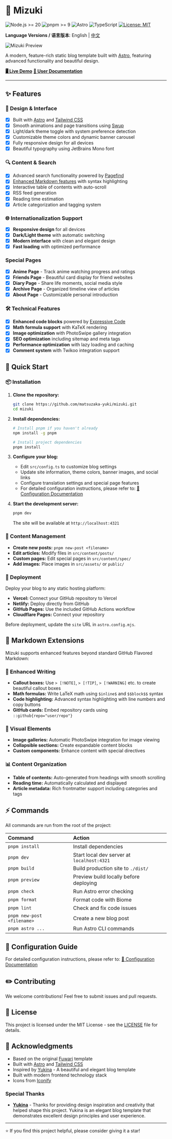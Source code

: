 # 🌸 Mizuki

![Node.js >= 20](https://img.shields.io/badge/node.js-%3E%3D20-brightgreen)
![pnpm >= 9](https://img.shields.io/badge/pnpm-%3E%3D9-blue)
![Astro](https://img.shields.io/badge/Astro-5.12.8-orange)
![TypeScript](https://img.shields.io/badge/TypeScript-5.9.2-blue)
[![License: MIT](https://img.shields.io/badge/License-MIT-yellow.svg)](https://opensource.org/licenses/MIT)

**Language Versions / 语言版本**: English | [中文](README.md)

![Mizuki Preview](README.webp)

A modern, feature-rich static blog template built with [Astro](https://astro.build), featuring advanced functionality and beautiful design.

[**🖥️ Live Demo**](https://mizuki.mysqil.com/)
[**📝 User Documentation**](https://docs.mizuki.mysqil.com/)

---

## ✨ Features

### 🎨 Design & Interface

- [x] Built with [Astro](https://astro.build) and [Tailwind CSS](https://tailwindcss.com)
- [x] Smooth animations and page transitions using [Swup](https://swup.js.org/)
- [x] Light/dark theme toggle with system preference detection
- [x] Customizable theme colors and dynamic banner carousel
- [x] Fully responsive design for all devices
- [x] Beautiful typography using JetBrains Mono font

### 🔍 Content & Search

- [x] Advanced search functionality powered by [Pagefind](https://pagefind.app/)
- [x] [Enhanced Markdown features](#-markdown-extensions) with syntax highlighting
- [x] Interactive table of contents with auto-scroll
- [x] RSS feed generation
- [x] Reading time estimation
- [x] Article categorization and tagging system

### 🌐 Internationalization Support

- [x] **Responsive design** for all devices
- [x] **Dark/Light theme** with automatic switching
- [x] **Modern interface** with clean and elegant design
- [x] **Fast loading** with optimized performance

### Special Pages

- [x] **Anime Page** - Track anime watching progress and ratings
- [x] **Friends Page** - Beautiful card display for friend websites
- [x] **Diary Page** - Share life moments, social media style
- [x] **Archive Page** - Organized timeline view of articles
- [x] **About Page** - Customizable personal introduction

### 🛠 Technical Features

- [x] **Enhanced code blocks** powered by [Expressive Code](https://expressive-code.com/)
- [x] **Math formula support** with KaTeX rendering
- [x] **Image optimization** with PhotoSwipe gallery integration
- [x] **SEO optimization** including sitemap and meta tags
- [x] **Performance optimization** with lazy loading and caching
- [x] **Comment system** with Twikoo integration support

## 🚀 Quick Start

### 📦 Installation

1. **Clone the repository:**

   ```bash
   git clone https://github.com/matsuzaka-yuki/mizuki.git
   cd mizuki
   ```

2. **Install dependencies:**

   ```bash
   # Install pnpm if you haven't already
   npm install -g pnpm

   # Install project dependencies
   pnpm install
   ```

3. **Configure your blog:**

   - Edit `src/config.ts` to customize blog settings
   - Update site information, theme colors, banner images, and social links
   - Configure translation settings and special page features
   - For detailed configuration instructions, please refer to: [📖 Configuration Documentation](Configuration_EN.md)

4. **Start the development server:**

   ```bash
   pnpm dev
   ```

   The site will be available at `http://localhost:4321`

### 📝 Content Management

- **Create new posts:** `pnpm new-post <filename>`
- **Edit articles:** Modify files in `src/content/posts/`
- **Custom pages:** Edit special pages in `src/content/spec/`
- **Add images:** Place images in `src/assets/` or `public/`

### 🚀 Deployment

Deploy your blog to any static hosting platform:

- **Vercel:** Connect your GitHub repository to Vercel
- **Netlify:** Deploy directly from GitHub
- **GitHub Pages:** Use the included GitHub Actions workflow
- **Cloudflare Pages:** Connect your repository

Before deployment, update the `site` URL in `astro.config.mjs`.

## 🧩 Markdown Extensions

Mizuki supports enhanced features beyond standard GitHub Flavored Markdown:

### 📝 Enhanced Writing

- **Callout boxes:** Use `> [!NOTE]`, `> [!TIP]`, `> [!WARNING]` etc. to create beautiful callout boxes
- **Math formulas:** Write LaTeX math using `$inline$` and `$$block$$` syntax
- **Code highlighting:** Advanced syntax highlighting with line numbers and copy buttons
- **GitHub cards:** Embed repository cards using `::github{repo="user/repo"}`

### 🎨 Visual Elements

- **Image galleries:** Automatic PhotoSwipe integration for image viewing
- **Collapsible sections:** Create expandable content blocks
- **Custom components:** Enhance content with special directives

### 📊 Content Organization

- **Table of contents:** Auto-generated from headings with smooth scrolling
- **Reading time:** Automatically calculated and displayed
- **Article metadata:** Rich frontmatter support including categories and tags

## ⚡ Commands

All commands are run from the root of the project:

| Command                    | Action                                           |
|:---------------------------|:------------------------------------------------|
| `pnpm install`             | Install dependencies                            |
| `pnpm dev`                 | Start local dev server at `localhost:4321`     |
| `pnpm build`               | Build production site to `./dist/`             |
| `pnpm preview`             | Preview build locally before deploying         |
| `pnpm check`               | Run Astro error checking                        |
| `pnpm format`              | Format code with Biome                          |
| `pnpm lint`                | Check and fix code issues                       |
| `pnpm new-post <filename>` | Create a new blog post                          |
| `pnpm astro ...`           | Run Astro CLI commands                          |

## 🎯 Configuration Guide

For detailed configuration instructions, please refer to: [📖 Configuration Documentation](CONFIGURATION_EN.md)

## ✏️ Contributing

We welcome contributions! Feel free to submit issues and pull requests.

## 📄 License

This project is licensed under the MIT License - see the [LICENSE](../LICENSE) file for details.

## 🙏 Acknowledgments

- Based on the original [Fuwari](https://github.com/saicaca/fuwari) template
- Built with [Astro](https://astro.build) and [Tailwind CSS](https://tailwindcss.com)
- Inspired by [Yukina](https://github.com/WhitePaper233/yukina) - A beautiful and elegant blog template
- Built with modern frontend technology stack
- Icons from [Iconify](https://iconify.design/)

### Special Thanks

- **[Yukina](https://github.com/WhitePaper233/yukina)** - Thanks for providing design inspiration and creativity that helped shape this project. Yukina is an elegant blog template that demonstrates excellent design principles and user experience.

---

⭐ If you find this project helpful, please consider giving it a star!
